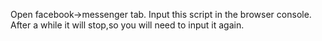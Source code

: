 Open facebook->messenger tab.
Input this script in the browser console.
After a while it will stop,so you will need to input it again.
